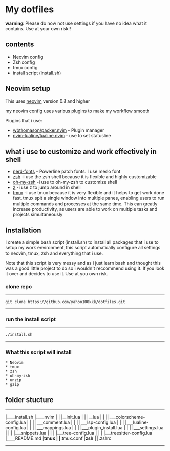 # My dotfiles

**warning**: Please do now not use settings if you have no idea what it contains. Use at your own risk!!

## contents

 - Neovim config
 - Zsh config
 - tmux config
 - install script (install.sh)


## Neovim setup
This uses [neovim](https://neovim.io) version 0.8 and higher

my neovim config uses various plugins to make my workflow smooth

Plugins that i use:
   - [wbthomason/packer.nvim](https://github.com/wbthomason/packer.nvim) - Plugin manager
   - [nvim-lualine/lualine.nvim](https://github.com/nvim-lualine/lualine.nvim) - use to set statusline

## what i use to customize and work effectively in shell

 - [nerd-fonts](https://github.com/ryanoasis/nerd-fonts) - Powerline patch fonts. I use meslo font
 - [zsh](https://www.zsh.org/) -i use the zsh shell because it is flexible and highly customizable
 - [oh-my-zsh](https://github.com/ohmyzsh/ohmyzsh) -i use to oh-my-zsh to customize shell
 - [z](https://github.com/rupa/z) -i use z to jump around in shell
 - [tmux](https://tmux.github.io/) -i use tmux because it is very flexible and it helps to get work done fast. tmux spit a single window into multiple panes, enabling users to run multiple commands and processes at the same time. This can greatly increase productivity, as users are able to work on multiple tasks and projects simultaneously

## Installation

I create a simple bash script (install.sh) to install all packages that i use to setup my work environment, this script automatically configure all settings to neovim, tmux, zsh and everything that i use.

Note that this script is very messy and as i just learn bash and thought this was a good little project to do so i wouldn't reccommend using it. If you look it over and decides to use it. Use at you own risk.

### clone repo
---
    git clone https://github.com/yahoo100kkk/dotfiles.git
---

### run the install script 
---
    ./install.sh
---
### What this script will install
    
    * Neovim
    * tmux
    * zsh
    * oh-my-zsh
    * unzip
    * gzip

## folder stucture
___
|____install.sh
|____nvim
| | |__init.lua 
| | |__lua
| | | |___colorscheme-config.lua
| | | |___comment.lua
| | | |___lsp-config.lua
| | | |___lualine-config.lua
| | | |___mappings.lua
| | | |___plugin_install.lua
| | | |___settings.lua
| | | |___snippets.lua
| | | |___tree-config.lua
| | | |___treesitter-config.lua
|____README.md
|____tmux
| |____.tmux.conf
|____zsh
| |____.zshrc
___

